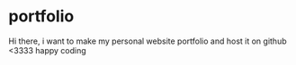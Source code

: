 # portfolio
Hi there, i want to make my personal website portfolio and host it on github <3333 happy coding 
